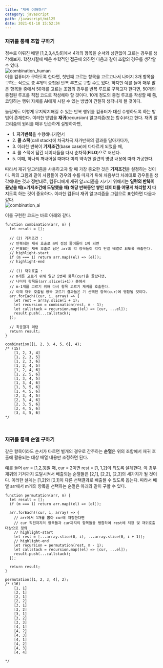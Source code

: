 ```yaml
---
title: "재귀 이해하기"
category: javascript
path: /javascript/mil25
date: 2021-01-18 15:52:34
---
```


### 재귀를 통해 조합 구하기

정수로 이뤄진 배열 [1,2,3,4,5,6]에서 4개의 항목을 순서와 상관없이 고르는 경우를 생각해보자. 학창시절에 배운 수학적인 접근에 의하면 다음과 같이 조합의 경우를 생각할 수 있다.  
![combination_human](https://user-images.githubusercontent.com/67884699/105319033-9e94a400-5c07-11eb-98be-aad598111fc6.jpg)  
이를 컴퓨터가 구하도록 한다면, 첫번째 고르는 항목을 고르고나서 나머지 3개 항목을 구하는 식으로 총 4개의 중첩된 반복 루프로 구할 수도 있다. 하지만 예를 들어 매우 많은 항목들 중에서 50개를 고르는 조합의 경우를 반복 루프로 구하고자 한다면, 50개의 중첩된 루프를 직접 코드로 작성해야 할 것이다. 10개 정도의 중첩 루프를 작성할 때 쯤, 코딩하는 행위 자체를 AI에게 시킬 수 있는 방법이 간절히 생각나게 될 것이다.

놀랍게도 이렇게 무지막지해질 수 있는 반복 행위를 컴퓨터가 대신 수행하도록 하는 방법이 존재한다. 이러한 방법을 **재귀**(recursion) 알고리즘(또는 함수)라고 한다. 재귀 알고리즘의 원리를 매우 단순하게 설명하자면,

- 1\. **자가반복**을 수행해나가면서
- 2\. **콜 스택**(call stack)에 차곡차곡 자가반복의 결과를 담아가다가,
- 3\. 이러한 반복이 **기저조건**(base case)에 다다르게 되었을 때,
- 4\. 콜 스택에 담긴 데이터들을 다시 순차적(**FILO**)으로 꺼낸다.
- 5\. 이때, 하나씩 꺼내어질 때마다 미리 약속한 일련의 명령 내용에 따라 가공한다.

따라서 재귀 알고리즘을 사용하고자 할 때 가장 중요한 것은 **기저조건**을 설정하는 것이다. 위의 그림과 같이 사람들이 경우의 수를 따지기 위해 처음부터 차례대로 경우들을 생각해내는 것과 정반대로, 컴퓨터에게 재귀 알고리즘을 시키기 위해서는 **일련의 반복이 끝났을 때(=기저조건에 도달했을 때) 해당 반복동안 쌓인 데이터를 어떻게 처리할 지** 따지도록 하는 것이 중요하다. 이러한 컴퓨터 재귀 알고리즘을 그림으로 표현하면 다음과 같다.  
![combination_ai](https://user-images.githubusercontent.com/67884699/105333327-eec83200-5c18-11eb-95bf-1e1be6ea5f23.jpg)

이를 구현한 코드는 바로 아래와 같다.

```jsx{numberLines: true}
function combination(arr, m) {
  let result = [];

  // (2) 기저조건 :
  // 반복되는 재귀 호출로 m이 점점 줄어들어 1이 되면
  // 반복되는 재귀 호출로 남은 arr의 각 항목들이 각각 단일 배열로 되도록 배출한다.
  // highlight-start
  if (m === 1) return arr.map((el) => [el]);
  // highlight-end

  // (1) 재귀호출 :
  // m개를 고르기 위해 일단 i번째 항목(cur)을 골랐다면,
  // 나머지 항목들(arr.slice(i+1)) 중에서
  // m-1개를 고르기 위해 다시 항목 고르기 재귀를 호출한다.
  // 이때 재귀 호출될 항목 고르기 결과들은 기 선택된 항목(cur)에 병합될 것이다.
  arr.forEach((cur, i, array) => {
    let rest = array.slice(i + 1);
    let recursion = combination(rest, m - 1);
    let callstack = recursion.map((el) => [cur, ...el]);
    result.push(...callstack);
  });

  // 최종결과 리턴
  return result;
}

combination([1, 2, 3, 4, 5, 6], 4);
/* (15)
    [1, 2, 3, 4]
    [1, 2, 3, 5]
    [1, 2, 3, 6]
    [1, 2, 4, 5]
    [1, 2, 4, 6]
    [1, 2, 5, 6]
    [1, 3, 4, 5]
    [1, 3, 4, 6]
    [1, 3, 5, 6]
    [1, 4, 5, 6]
    [2, 3, 4, 5]
    [2, 3, 4, 6]
    [2, 3, 5, 6]
    [2, 4, 5, 6]
    [3, 4, 5, 6]
*/
```

<br />

### 재귀를 통해 순열 구하기

같은 항목이라도 순서가 다르면 별개의 경우로 간주하는 **순열**은 위의 조합에서 재귀 호출에 활용되는 대상 배열 내용만 조정하면 된다.

예를 들어 arr = [1,2,3]일 때, cur = 2이면 rest = [1, 1,2]이 되도록 설계한다. 이 경우 재귀의 기저까지 도달시켜서 배출되는 순열들은 [2,1], [2,2], [2,3]의 세가지가 될 것이다. 이러한 설계는 [1,2]와 [2,1]이 다른 선택결과로 배출될 수 있도록 돕는다. 따라서 배열 arr에서 m개의 항목을 선택하는 순열은 아래와 같이 구할 수 있다.

```jsx{numberLines:true}
function permutation(arr, m) {
  let result = [];
  if (m === 1) return arr.map((el) => [el]);

  arr.forEach((cur, i, array) => {
    // arr에서 1개를 뽑아 cur에 저장한다면
    // cur 직전까지의 항목들과 cur까지의 항목들을 병합하여 rest에 저장 및 재귀호출 대상으로 정의
    // highlight-start
    let rest = [...array.slice(0, i), ...array.slice(0, i + 1)];
    // highlight-end
    let recursion = permutation(rest, m - 1);
    let callstack = recursion.map((el) => [cur, ...el]);
    result.push(...callstack);
  });

  return result;
}

permutation([1, 2, 3, 4], 2);
/* (16)
    [1, 1]
    [2, 1]
    [2, 1]
    [2, 2]
    [3, 1]
    [3, 2]
    [3, 1]
    [3, 2]
    [3, 3]
    [4, 1]
    [4, 2]
    [4, 3]
    [4, 1]
    [4, 2]
    [4, 3]
    [4, 4]

*/
```
